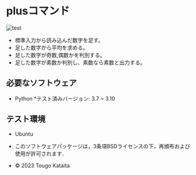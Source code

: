 # plusコマンド


![test](https://github.com/tougokataita/robosys2022/actions/workflows/test.yml/badge.svg)

* 標準入力から読み込んだ数字を足す。
* 足した数字から平均を求める。
* 足した数字が奇数,偶数かを判別する。
* 足した数字が素数か判別し、素数なら素数と出力する。

## 必要なソフトウェア

* Python
  *テスト済みバージョン: 3.7 ~ 3.10

## テスト環境
* Ubuntu

* このソフトウェアパッケージは，3条項BSDライセンスの下，再頒布および使用が許可されます．
* © 2023 Tougo Kataita
